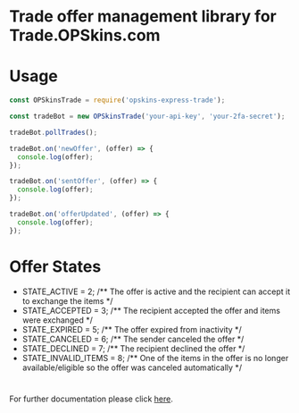 # Trade offer management library for Trade.OPSkins.com
# Usage

```js
const OPSkinsTrade = require('opskins-express-trade');

const tradeBot = new OPSkinsTrade('your-api-key', 'your-2fa-secret');

tradeBot.pollTrades();

tradeBot.on('newOffer', (offer) => {
  console.log(offer);
});

tradeBot.on('sentOffer', (offer) => {
  console.log(offer);
});

tradeBot.on('offerUpdated', (offer) => {
  console.log(offer);
});
```

# Offer States
- STATE_ACTIVE = 2;                             /** The offer is active and the recipient can accept it to exchange the items */
- STATE_ACCEPTED = 3;                           /** The recipient accepted the offer and items were exchanged */
- STATE_EXPIRED = 5;                            /** The offer expired from inactivity */
- STATE_CANCELED = 6;                           /** The sender canceled the offer */
- STATE_DECLINED = 7;                           /** The recipient declined the offer */
- STATE_INVALID_ITEMS = 8;                      /** One of the items in the offer is no longer available/eligible so the offer was canceled automatically */
#
For further documentation please click [here](https://github.com/OPSkins/trade-opskins-api).
